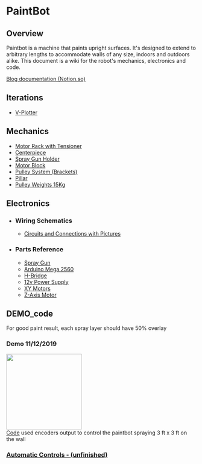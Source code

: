 # PaintBot

## Overview
Paintbot is a machine that paints upright surfaces. It's designed to extend to arbitrary lengths to accommodate walls of any size, indoors and outdoors alike. This document is a wiki for the robot's mechanics, electronics and code.

[Blog documentation (Notion.so)](https://www.notion.so/Paint-Bot-9628c4905eeb4714969bc28a3e177a94)

## Iterations
  * [V-Plotter](https://github.com/UniKlo/PaintBot/tree/master/Iterations/V-Plotter)
  
## Mechanics
  * [Motor Rack with Tensioner](https://github.com/UniKlo/PaintBot/tree/master/Mechanics/MotorRack)
  * [Centerpiece](https://github.com/UniKlo/PaintBot/tree/master/Mechanics/Centerpiece)
  * [Spray Gun Holder](https://github.com/UniKlo/PaintBot/tree/master/Mechanics/SprayGunHolder)
  * [Motor Block](https://github.com/UniKlo/PaintBot/tree/master/Mechanics/MotorBlock)
  * [Pulley System (Brackets)](https://github.com/UniKlo/PaintBot/tree/master/Mechanics/PulleySystem)
  * [Pillar](https://github.com/UniKlo/PaintBot/tree/master/Mechanics/Pillar)
  * [Pulley Weights 15Kg](https://github.com/UniKlo/PaintBot/tree/master/Mechanics/PulleyWeights)

## Electronics
  - ### Wiring Schematics
    * [Circuits and Connections with Pictures](https://github.com/UniKlo/PaintBot/tree/master/Electronics/Wiring)
  
  - ###  Parts Reference
    * [Spray Gun](https://github.com/UniKlo/PaintBot/tree/master/Electronics/Parts/SprayGun)
    * [Arduino Mega 2560](https://github.com/UniKlo/PaintBot/tree/master/Electronics/Parts/Arduino)
    * [H-Bridge](https://github.com/UniKlo/PaintBot/tree/master/Electronics/Parts/H-Bridge)
    * [12v Power Supply](https://github.com/UniKlo/PaintBot/tree/master/Electronics/Parts/PowerSupply)
    * [XY Motors](https://github.com/UniKlo/PaintBot/tree/master/Electronics/Parts/XYMotors)
    * [Z-Axis Motor](https://github.com/UniKlo/PaintBot/tree/master/Electronics/Parts/Z-AxisMotor)

## DEMO_code

For good paint result, each spray layer should have 50% overlay <br/>
### Demo 11/12/2019 <br/>
[<img src="https://imgur.com/UIRjAdK.jpg" width="200">](https://i.imgur.com/oYlcXsh.gif)<br/>
[Code](https://github.com/UniKlo/PaintBot/tree/master/DEMO_code) used encoders output to control the paintbot spraying 3 ft x 3 ft on the wall

### [Automatic Controls - (unfinished)](https://github.com/CaseySingleton/RoboLabPaintBotMotorController)
